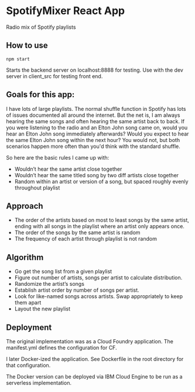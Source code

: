 # SpotifyMixer React App

Radio mix of Spotify playlists

## How to use

```
npm start

```

Starts the backend server on localhost:8888 for testing. Use with the dev server in client_src for testing front end.

## Goals for this app:

I have lots of large playlists.  The normal shuffle function in Spotify has lots of issues documented all around the internet.  But the net is, I am always hearing the same songs and often hearing the same artist 
back to back.  If you were listening to the radio and an Elton John song came on, would you hear an Elton John song immediately afterwards?  Would you expect to hear the same Elton John song within the next hour?  You would not, but both scenarios happen more often than you'd think with the standard shuffle.

So here are the basic rules I came up with:
- Wouldn’t hear the same artist close together
- Wouldn’t hear the same titled song by two diff artists close together
- Random within an artist or version of a song, but spaced roughly evenly throughout playlist

## Approach
- The order of the artists based on most to least songs by the same artist, ending with all songs in the playlist where an artist only appears once.
- The order of the songs by the same artist is random
- The frequency of each artist through playlist is not random

## Algorithm

- Go get the song list from a given playlist
- Figure out number of artists, songs per artist to calculate distribution.
- Randomize the artist’s songs
- Establish artist order by number of songs per artist.
- Look for like-named songs across artists.  Swap appropriately to keep them apart
- Layout the new playlist

## Deployment
The original implementation was as a Cloud Foundry application.  The manifest.yml defines the configuration for CF.

I later Docker-ized the application.  See Dockerfile in the root directory for that configuration.

The Docker version can be deployed via IBM Cloud Engine to be run as a serverless implementation.

